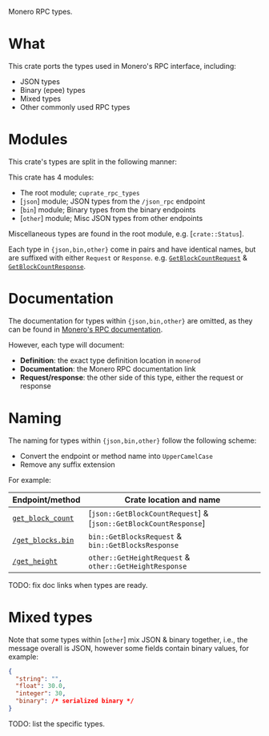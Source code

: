 Monero RPC types.

# What
This crate ports the types used in Monero's RPC interface, including:
- JSON types
- Binary (epee) types
- Mixed types
- Other commonly used RPC types

# Modules
This crate's types are split in the following manner:

This crate has 4 modules:
- The root module; `cuprate_rpc_types`
- [`json`] module; JSON types from the `/json_rpc` endpoint
- [`bin`] module; Binary types from the binary endpoints
- [`other`] module; Misc JSON types from other endpoints

Miscellaneous types are found in the root module, e.g. [`crate::Status`].

Each type in `{json,bin,other}` come in pairs and have identical names, but are suffixed with either `Request` or `Response`. e.g. [`GetBlockCountRequest`](crate::json::GetBlockCountRequest) & [`GetBlockCountResponse`](crate::json::GetBlockCountResponse).

# Documentation
The documentation for types within `{json,bin,other}` are omitted, as they can be found in [Monero's RPC documentation](https://www.getmonero.org/resources/developer-guides/daemon-rpc.html).

However, each type will document:
- **Definition**: the exact type definition location in `monerod`
- **Documentation**: the Monero RPC documentation link
- **Request/response**: the other side of this type, either the request or response

# Naming
The naming for types within `{json,bin,other}` follow the following scheme:
- Convert the endpoint or method name into `UpperCamelCase`
- Remove any suffix extension

For example:

| Endpoint/method | Crate location and name |
|-----------------|-------------------------|
| [`get_block_count`](https://www.getmonero.org/resources/developer-guides/daemon-rpc.html#get_block_count) | [`json::GetBlockCountRequest`] & [`json::GetBlockCountResponse`]
| [`/get_blocks.bin`](https://www.getmonero.org/resources/developer-guides/daemon-rpc.html#get_blockbin) | `bin::GetBlocksRequest` & `bin::GetBlocksResponse`
| [`/get_height`](https://www.getmonero.org/resources/developer-guides/daemon-rpc.html#get_height) | `other::GetHeightRequest` & `other::GetHeightResponse`

TODO: fix doc links when types are ready.

# Mixed types
Note that some types within [`other`] mix JSON & binary together, i.e.,
the message overall is JSON, however some fields contain binary
values, for example:

```json
{
  "string": "",
  "float": 30.0,
  "integer": 30,
  "binary": /* serialized binary */
}
```

TODO: list the specific types.